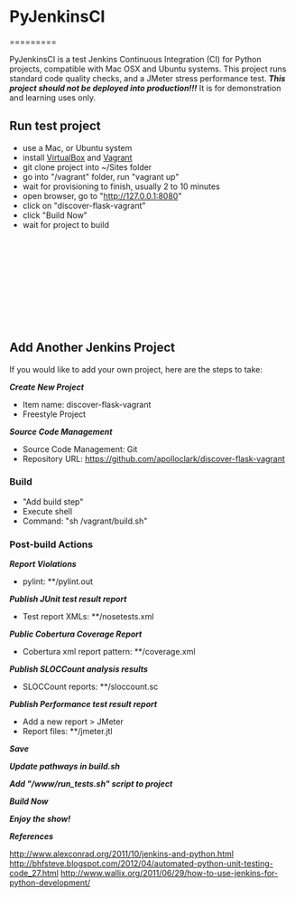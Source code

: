 # PyJenkinsCI
=========

PyJenkinsCI is a test Jenkins Continuous Integration (CI) for Python projects,
compatible with Mac OSX and Ubuntu systems. This project runs standard code
quality checks, and a JMeter stress performance test. ***This project should not
be deployed into production!!!*** It is for demonstration and learning uses
only.

## Run test project
- use a Mac, or Ubuntu system
- install [VirtualBox](https://www.virtualbox.org/wiki/Downloads) and [Vagrant](https://www.vagrantup.com/downloads.html)
- git clone project into ~/Sites folder
- go into "/vagrant" folder, run "vagrant up"
- wait for provisioning to finish, usually 2 to 10 minutes
- open browser, go to "http://127.0.0.1:8080"
- click on "discover-flask-vagrant"
- click "Build Now"
- wait for project to build

<br/>
<br/>
<br/>
<br/>
<br/>
<br/>
<br/>
<br/>
<br/>

## Add Another Jenkins Project

If you would like to add your own project, here are the steps to take:

***Create New Project***
- Item name: discover-flask-vagrant
- Freestyle Project

***Source Code Management***
- Source Code Management: Git
- Repository URL: https://github.com/apolloclark/discover-flask-vagrant

### Build
- "Add build step"
- Execute shell
- Command: "sh /vagrant/build.sh"

### Post-build Actions
***Report Violations***
- pylint: **/pylint.out

***Publish JUnit test result report***
- Test report XMLs: **/nosetests.xml

***Public Cobertura Coverage Report***
- Cobertura xml report pattern: **/coverage.xml

***Publish SLOCCount analysis results***
- SLOCCount reports: **/sloccount.sc

***Publish Performance test result report***
- Add a new report > JMeter
- Report files: **/jmeter.jtl

***Save***

***Update pathways in build.sh***

***Add "/www/run_tests.sh" script to project***

***Build Now***

***Enjoy the show!***

***References***

http://www.alexconrad.org/2011/10/jenkins-and-python.html
http://bhfsteve.blogspot.com/2012/04/automated-python-unit-testing-code_27.html
http://www.wallix.org/2011/06/29/how-to-use-jenkins-for-python-development/